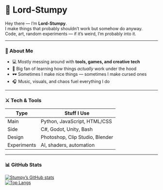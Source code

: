 # 👑 Lord-Stumpy

Hey there — I’m **Lord-Stumpy**.  
I make things that probably shouldn’t work but somehow do anyway.  
Code, art, random experiments — if it’s weird, I’m probably into it.

---

### 🧠 About Me
- 💻 Mostly messing around with **tools, games, and creative tech**
- 🧩 Big fan of learning how things *actually* work under the hood  
- 🕶️ Sometimes I make nice things — sometimes I make cursed ones  
- 🎧 Music, visuals, and chaos fuel everything I do  

---

### ⚔️ Tech & Tools
| Type | Stuff I Use |
|------|--------------|
| Main | Python, JavaScript, HTML/CSS |
| Side | C#, Godot, Unity, Bash |
| Design | Photoshop, Clip Studio, Blender |
| Experiments | AI, shaders, automation |

---

### 📊 GitHub Stats
[![Stumpy’s GitHub stats](https://github-readme-stats.vercel.app/api?username=Lord-Stumpy&show_icons=true&theme=radical)](https://github.com/Lord-Stumpy)  
[![Top Langs](https://github-readme-stats.vercel.app/api/top-langs/?username=Lord-Stumpy&layout=compact&theme=radical)](https://github.com/Lord-Stumpy)
